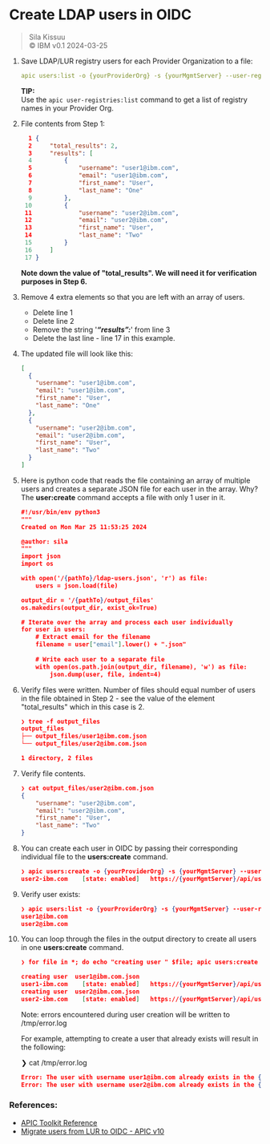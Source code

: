 # Create LDAP users in OIDC   
> Sila Kissuu  
>  &copy; IBM v0.1  2024-03-25   


1. Save LDAP/LUR registry users for each Provider Organization to a file:
    
    ```yaml
    apic users:list -o {yourProviderOrg} -s {yourMgmtServer} --user-registry {yourRegistry} --fields username,email,first_name,last_name --format json > ldap-users.json
    ```
    
    **TIP:**   
    Use the `apic user-registries:list` command to get a list of registry names in your Provider Org.

2. File contents from Step 1:
    
    ```json
      1 {
      2     "total_results": 2,
      3     "results": [
      4         {
      5             "username": "user1@ibm.com",
      6             "email": "user1@ibm.com",
      7             "first_name": "User",
      8             "last_name": "One"
      9         },
     10         {
     11             "username": "user2@ibm.com",
     12             "email": "user2@ibm.com",
     13             "first_name": "User",
     14             "last_name": "Two"
     15         }
     16     ]
     17 }
    ```
    **Note down the value of "total_results". We will need it for verification purposes in Step 6.**  
3. Remove 4 extra elements so that you are left with an array of users. 
    * Delete line 1 
    * Delete line 2 
    * Remove the string '_**“results”:**_' from line 3
    * Delete the last line - line 17 in this example.   


4. The updated file will look like this:
    
    ```json
    [
      {
        "username": "user1@ibm.com",
        "email": "user1@ibm.com",
        "first_name": "User",
        "last_name": "One"
      },
      {
        "username": "user2@ibm.com",
        "email": "user2@ibm.com",
        "first_name": "User",
        "last_name": "Two"
      }
    ]
    ```
    
5. Here is python code that reads the file containing an array of multiple users and creates a separate JSON file for each user in the array. Why? The **user:create** command accepts a file with only 1 user in it.
    
    ```json
    #!/usr/bin/env python3
    """
    Created on Mon Mar 25 11:53:25 2024
    
    @author: sila
    """
    import json
    import os
    
    with open('/{pathTo}/ldap-users.json', 'r') as file:
        users = json.load(file)
    
    output_dir = '/{pathTo}/output_files'    
    os.makedirs(output_dir, exist_ok=True)
    
    # Iterate over the array and process each user individually
    for user in users:
        # Extract email for the filename
        filename = user["email"].lower() + ".json"
        
        # Write each user to a separate file
        with open(os.path.join(output_dir, filename), 'w') as file:
            json.dump(user, file, indent=4)
    ```
    
6. Verify files were written. Number of files should equal number of users in the file obtained in Step 2 - see the value of the element "total_results" which in this case is 2.
    
    ```json
    ❯ tree -f output_files
    output_files
    ├── output_files/user1@ibm.com.json
    └── output_files/user2@ibm.com.json

    1 directory, 2 files
    ```
    
7. Verify file contents.
    
    ```json
    ❯ cat output_files/user2@ibm.com.json
    {
        "username": "user2@ibm.com",
        "email": "user2@ibm.com",
        "first_name": "User",
        "last_name": "Two"
    }
    ```
    
8. You can create each user in OIDC by passing their corresponding individual file to the **users:create** command.
    
    ```json
    ❯ apic users:create -o {yourProviderOrg} -s {yourMgmtServer} --user-registry {yourOIDCRegistry} output_files/user2@ibm.com.json
    user2-ibm.com    [state: enabled]   https://{yourMgmtServer}/api/user-registries/86441fe3-dfed-4fe6-99ef-6153b0d14afe/7311fdd9-8cee-4a34-8fdc-398ae61f9426/users/91e3a911-e687-4ae6-8867-0b31cbb85d04
    ```
    
9. Verify user exists:
    ```json
    ❯ apic users:list -o {yourProviderOrg} -s {yourMgmtServer} --user-registry {yourOIDCRegistry} | cut -d' ' -f1 | sed 's/-/@/'
    user1@ibm.com
    user2@ibm.com
    ```

10. You can loop through the files in the output directory to create all users in one **users:create** command.
    ```json
    ❯ for file in *; do echo "creating user " $file; apic users:create -o {yourProviderOrg} -s {yourMgmtServer} --user-registry {yourOIDCRegistry}$file; done 2>/tmp/error.log
    
    creating user  user1@ibm.com.json
    user1-ibm.com    [state: enabled]   https://{yourMgmtServer}/api/user-registries/86441fe3-dfed-4fe6-99ef-6153b0d14afe/7311fdd9-8cee-4a34-8fdc-398ae61f9426/users/00942444-66cd-463d-9a49-44c3223f426e
    creating user  user2@ibm.com.json
    user2-ibm.com    [state: enabled]   https://{yourMgmtServer}/api/user-registries/86441fe3-dfed-4fe6-99ef-6153b0d14afe/7311fdd9-8cee-4a34-8fdc-398ae61f9426/users/a0cb650a-d5b3-4929-8971-77606f9f90e3
    ```

    Note: errors encountered during user creation will be written to /tmp/error.log

    For example, attempting to create a user that already exists will result in the following:
    
    ❯ cat /tmp/error.log
    ```json
    Error: The user with username user1@ibm.com already exists in the {yourOIDCRegistry} identity provider.
    Error: The user with username user2@ibm.com already exists in the {yourOIDCRegistry} identity provider.
    ```


### References:
- [APIC Toolkit Reference](https://www.ibm.com/docs/en/api-connect/10.0.5.x_lts?topic=information-toolkit-command-line-tool-reference)
- [Migrate users from LUR to OIDC - APIC v10](https://community.ibm.com/community/user/integration/discussion/migrate-users-from-lur-to-oidc-apic-v10) 